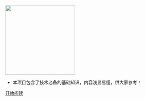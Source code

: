 <a href="https://www.liaofuzhan.com">
  <img width="220px" src="https://www.liaofuzhan.com/images/beichen.png">
</a>

- 本项目包含了技术必备的基础知识，内容浅显易懂，供大家参考！

<!--<span id="busuanzi_container_site_pv">Site View : <span id="busuanzi_value_site_pv">-->

[开始阅读](README.md)

